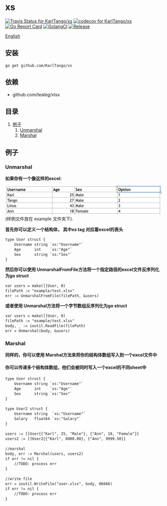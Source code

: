 xs
=================

[![Travis Status for KarlTango/xs](https://travis-ci.org/KarlTango/xs.svg?branch=master&label=linux+build)](https://travis-ci.org/github/KarlTango/xs)
[![codecov for KarlTango/xs](https://codecov.io/gh/KarlTango/xs/branch/master/graph/badge.svg)](https://codecov.io/gh/KarlTango/xs)
[![Go Report Card](https://goreportcard.com/badge/github.com/KarlTango/xs)](https://goreportcard.com/report/github.com/KarlTango/xs)
[![GolangCI](https://golangci.com/badges/github.com/KarlTango/xs.svg)](https://golangci.com)
[![Release](https://img.shields.io/github/release/KarlTango/xs.svg?label=Release)](https://github.com/KarlTango/xs/releases)

[English](README.md)

安装
---

    go get github.com/KarlTango/xs

依赖
---

* github.com/tealeg/xlsx

目录
---

1. [例子](#examples)
	1. [Unmarshal](#examples_unmarshal)
   	2. [Marshal](#examples_marshal)

例子 <a name="examples"></a>
-------------------------

### Unmarshal <a name="examples_unmarshal"></a>
**如果你有一个像这样的excel:**

![Excel file](example/excel.png "Excel")
(样例文件放在 example 文件夹下).

**首先你可以定义一个结构体， 其中xs tag 对应着excel的表头**
```golang
type User struct {
	Username string `xs:"Username"`
	Age      int    `xs:"Age"`
	Sex      string `xs:"Sex"`
}
```

**然后你可以使用 UnmarshalFromFile方法将一个指定路径的excel文件反序列化为go struct**
```golang
var users = make([]User, 0)
filePath := "example/test.xlsx"
err := UnmarshalFromFile(filePath, &users)
```
**或者使用 Unmarshal方法将一个字节数组反序列化为go struct**
```golang
var users = make([]User, 0)
filePath := "example/test.xlsx"
body, _ := ioutil.ReadFile(filePath)
err = Unmarshal(body, &users)
```


### Marshal <a name="examples_marshal"></a>
**同样的，你可以使用 Marshal方法来将你的结构体数组写入到一个excel文件中**
#### 你可以传递多个结构体数组，他们会被同时写入一个excel的不同sheet中
```golang
type User struct {
	Username string `xs:"Username"`
	Age      int    `xs:"Age"`
	Sex      string `xs:"Sex"`
}

type User2 struct {
	Username string  `xs:"Username"`
	Salary   float64 `xs:"Salary"`
}

users := []User{{"Karl", 25, "Male"}, {"Ann", 18, "Female"}}
users2 := []User2{{"Karl", 8000.00}, {"Ann", 9999.50}}

//marshal
body, err := Marshal(users, users2)
if err != nil {
    //TODO: process err
}

//write file
err = ioutil.WriteFile("user.xlsx", body, 06666)
if err != nil {
    //TODO: process err
}
```

